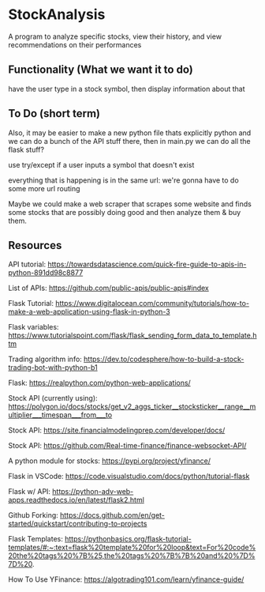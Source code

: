 # StockAnalysis
A program to analyze specific stocks, view their history, and view recommendations on their performances

Functionality (What we want it to do)
---
have the user type in a stock symbol, then display information about that


To Do (short term)
---

Also, it may be easier to make a new python file thats explicitly python and we can do a bunch of the API stuff there, then in main.py we can do all the flask stuff?

use try/except if a user inputs a symbol that doesn't exist 

everything that is happening is in the same url: we're gonna have to do some more url routing

Maybe we could make a web scraper that scrapes some website and finds some stocks that are possibly doing good and then analyze them & buy them. 

Resources
---
API tutorial: https://towardsdatascience.com/quick-fire-guide-to-apis-in-python-891dd98c8877

List of APIs: https://github.com/public-apis/public-apis#index

Flask Tutorial: https://www.digitalocean.com/community/tutorials/how-to-make-a-web-application-using-flask-in-python-3

Flask variables: https://www.tutorialspoint.com/flask/flask_sending_form_data_to_template.htm

Trading algorithm info: https://dev.to/codesphere/how-to-build-a-stock-trading-bot-with-python-b1

Flask: https://realpython.com/python-web-applications/

Stock API (currently using): https://polygon.io/docs/stocks/get_v2_aggs_ticker__stocksticker__range__multiplier___timespan___from___to

Stock API: https://site.financialmodelingprep.com/developer/docs/

Stock API: https://github.com/Real-time-finance/finance-websocket-API/

A python module for stocks: https://pypi.org/project/yfinance/

Flask in VSCode: https://code.visualstudio.com/docs/python/tutorial-flask

Flask w/ API: https://python-adv-web-apps.readthedocs.io/en/latest/flask2.html

Github Forking: https://docs.github.com/en/get-started/quickstart/contributing-to-projects

Flask Templates: https://pythonbasics.org/flask-tutorial-templates/#:~:text=flask%20template%20for%20loop&text=For%20code%20the%20tags%20%7B%25,the%20tags%20%7B%7B%20and%20%7D%7D%20.

How To Use YFinance: https://algotrading101.com/learn/yfinance-guide/